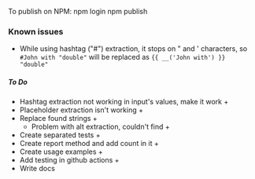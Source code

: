 To publish on NPM:
npm login
npm publish

### Known issues

- While using hashtag ("#") extraction, it stops on " and ' characters, so `#John with "double"` will be replaced as `{{ __('John with') }} "double"`

##### To Do

- Hashtag extraction not working in input's values, make it work +
- Placeholder extraction isn't working +
- Replace found strings +
  - Problem with alt extraction, couldn't find +
- Create separated tests +
- Create report method and add count in it +
- Create usage examples +
- Add testing in github actions +
- Write docs
